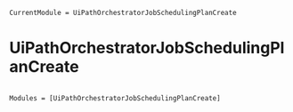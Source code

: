 ```@meta
CurrentModule = UiPathOrchestratorJobSchedulingPlanCreate
```

# UiPathOrchestratorJobSchedulingPlanCreate

```@index
```

```@autodocs
Modules = [UiPathOrchestratorJobSchedulingPlanCreate]
```